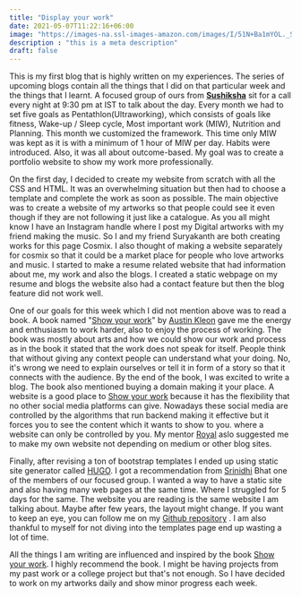 ```yaml
---
title: "Display your work"
date: 2021-05-07T11:22:16+06:00
image: "https://images-na.ssl-images-amazon.com/images/I/51N+Ba1mYOL._SX258_BO1,204,203,200_.jpg"
description : "this is a meta description"
draft: false
---
```


This is my first blog that is highly written on my experiences. The series of upcoming blogs contain all the things that I did on that particular week and the things that I learnt. A focused group of ours from **[Sushiksha](https://sushiksha.konkanischolarship.com/)** sit for a call every night at 9:30 pm at IST to talk about the day. Every month we had to set five goals as Pentathlon(Ultraworking), which consists of goals like fitness, Wake-up / Sleep cycle, Most important work (MIW), Nutrition and Planning. This month we customized the framework. This time only MIW was kept as it is with a minimum of 1 hour of MIW per day. Habits were introduced. Also, it was all about outcome-based. My goal was to create a portfolio website to show my work more professionally.



On the first day, I decided to create my website from scratch with all the CSS and HTML. It was an overwhelming situation but then had to choose a template and complete the work as soon as possible. The main objective was to create a website of my artworks so that people could see it even though if they are not following it just like a catalogue. As you all might know I have an Instagram handle where I post my Digital artworks with my friend making the music. So I and my friend Suryakanth are both creating works for this page Cosmix. I also thought of making a website separately for cosmix so that it could be a market place for people who love artworks and music. I started to make a resume related website that had information about me, my work and also the blogs. I created a static webpage on my resume and blogs the website also had a contact feature but then the blog feature did not work well.

One of our goals for this week which I did not mention above was to read a book. A book named "[Show your work](https://www.amazon.in/Show-Your-Work-Austin-Kleon/dp/076117897X)" by [Austin Kleon](https://austinkleon.com/) gave me the energy and enthusiasm to work harder, also to enjoy the process of working. The book was mostly about arts and how we could show our work and process as in the book it stated that the work does not speak for itself. People think that without giving any context people can understand what your doing. No, it's wrong we need to explain ourselves or tell it in form of a story so that it connects with the audience. By the end of the book, I was excited to write a blog. The book also mentioned buying a domain making it your place. A website is a good place to [Show your work](https://www.amazon.in/Show-Your-Work-Austin-Kleon/dp/076117897X) because it has the flexibility that no other social media platforms can give. Nowadays these social media are controlled by the algorithms that run backend making it effective but it forces you to see the content which it wants to show to you. where a website can only be controlled by you. My mentor [Royal](https://rosequ.github.io/) aslo suggested me to make my own website not depending on medium or other blog sites.

Finally, after revising a ton of bootstrap templates I ended up using static site generator called [HUGO](https://gohugo.io/). I got a recommendation from [Srinidhi]() Bhat one of the members of our focused group. I wanted a way to have a static site and also having many web pages at the same time. Where I struggled for 5 days for the same. The website you are reading is the same website I am talking about. Maybe after few years, the layout might change. If you want to keep an eye, you can follow me on my [Github repository](https://github.com/RishabhNaik/RishabhNaik.github.io) . I am also thankful to myself for not diving into the templates page end up wasting a lot of time.

All the things I am writing are influenced and inspired by the book [Show your work](https://www.amazon.in/Show-Your-Work-Austin-Kleon/dp/076117897X). I highly recommend the book. I might be having projects from my past work or a college project but that's not enough. So I have decided to work on my artworks daily and show minor progress each week. 
